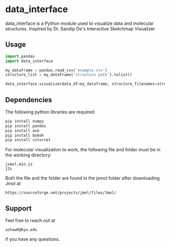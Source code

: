 # data_interface

data_interface is a Python module used to visualize data and molecular structures.
Inspired by Dr. Sandip De's Interactive Sketchmap Visualizer

## Usage

```python
import pandas
import data_interface

my_dataframe = pandas.read_csv('example.csv')
structure_list = my_dataframe['structure path'].tolist()

data_interface.visualize(data_df=my_dataframe, structure_filenames=structure_list)
```

## Dependencies

The following python libraries are required:

```bash
pip install numpy
pip install pandas
pip install ase
pip install bokeh
pip install colorcet
```

For molecular visualization to work, the following file and folder must be in
the working directory:

```
jsmol.min.js
j2s
```

Both the file and the folder are found in the jsmol folder after downloading
Jmol at

```
https://sourceforge.net/projects/jmol/files/Jmol/
```

## Support

Feel free to reach out at
```
ashaw8@byu.edu
```
if you have any questions.
